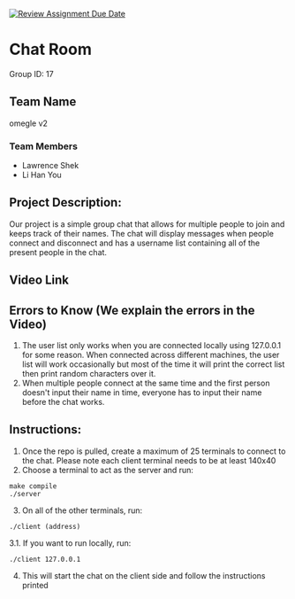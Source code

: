 [![Review Assignment Due Date](https://classroom.github.com/assets/deadline-readme-button-22041afd0340ce965d47ae6ef1cefeee28c7c493a6346c4f15d667ab976d596c.svg)](https://classroom.github.com/a/Vh67aNdh)
# Chat Room
Group ID: 17

## Team Name
omegle v2

### Team Members 
- Lawrence Shek
- Li Han You
       
## Project Description:
Our project is a simple group chat that allows for multiple people to join and keeps track of their names. The chat will display messages when people connect and disconnect and has a username list containing all of the present people in the chat.

## Video Link
  

## Errors to Know (We explain the errors in the Video)
1. The user list only works when you are connected locally using 127.0.0.1 for some reason. When connected across different machines, the user list will work occasionally but most of the time it will print the correct list then print random characters over it. 
2. When multiple people connect at the same time and the first person doesn't input their name in time, everyone has to input their name before the chat works.

## Instructions:
1. Once the repo is pulled, create a maximum of 25 terminals to connect to the chat. Please note each client terminal needs to be at least 140x40
2. Choose a terminal to act as the server and run:
```
make compile
./server
```
3. On all of the other terminals, run:
```
./client (address)
```

3.1. If you want to run locally, run:
```
./client 127.0.0.1
```
4. This will start the chat on the client side and follow the instructions printed
